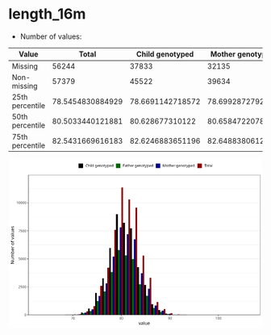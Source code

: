 # length_16m
- Number of values:

| Value | Total | Child genotyped | Mother genotyped | Father genotyped |
| ----- | ----- | --------------- | ---------------- | ---------------- |
| Missing | 56244 | 37833 | 32135 | 21025 |
| Non-missing | 57379 | 45522 | 39634 | 29193 |
| 25th percentile | 78.5454830884929 | 78.6691142718572 | 78.699287279267 | 78.7072445157838 |
| 50th percentile | 80.5033440121881 | 80.628677310122 | 80.6584722078005 | 80.6309981826141 |
| 75th percentile | 82.5431669616183 | 82.6246883651196 | 82.6488380612853 | 82.6054197984512 |



![](length_16m_n.png)



